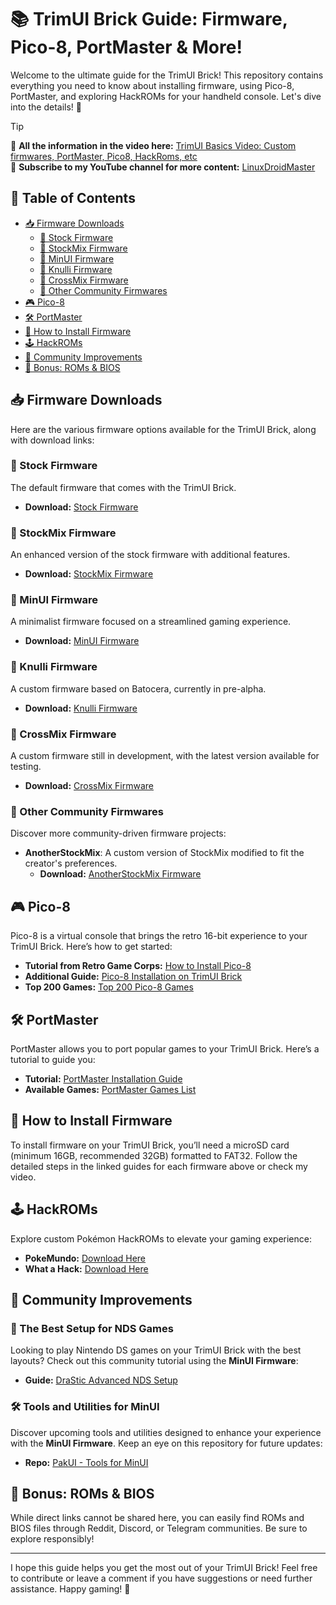 # 📚 TrimUI Brick Guide: Firmware, Pico-8, PortMaster & More!

Welcome to the ultimate guide for the TrimUI Brick! This repository contains everything you need to know about installing firmware, using Pico-8, PortMaster, and exploring HackROMs for your handheld console. Let's dive into the details! 🚀

> [!TIP]  
> 🎥 **All the information in the video here:** [TrimUI Basics Video: Custom firmwares, PortMaster, Pico8, HackRoms, etc](https://youtu.be/H1YYyXFfxeY)  
> 🌟 **Subscribe to my YouTube channel for more content:** [LinuxDroidMaster](https://www.youtube.com/@LinuxDroidMaster)

## 📖 Table of Contents
- [📥 Firmware Downloads](#-firmware-downloads)
  - [🔹 Stock Firmware](#stock-firmware)
  - [🔹 StockMix Firmware](#stockmix-firmware)
  - [🔹 MinUI Firmware](#minui-firmware)
  - [🔹 Knulli Firmware](#knulli-firmware)
  - [🔹 CrossMix Firmware](#crossmix-firmware)
  - [🔹 Other Community Firmwares](#other-community-firmwares)
- [🎮 Pico-8](#-pico-8)
- [🛠️ PortMaster](#-portmaster)
- [🔄 How to Install Firmware](#-how-to-install-firmware)
- [🕹️ HackROMs](#-hackroms)
- [🌟 Community Improvements](#-community-improvements)
- [📝 Bonus: ROMs & BIOS](#-bonus-roms--bios)

## 📥 Firmware Downloads <a name="-firmware-downloads"></a>

Here are the various firmware options available for the TrimUI Brick, along with download links:

### 🔹 Stock Firmware <a name="stock-firmware"></a>
The default firmware that comes with the TrimUI Brick.
- **Download:** [Stock Firmware](https://github.com/trimui/assets_brick/releases)

### 🔹 StockMix Firmware <a name="stockmix-firmware"></a>
An enhanced version of the stock firmware with additional features.
- **Download:** [StockMix Firmware](https://github.com/costlyclick/stockmix/)

### 🔹 MinUI Firmware <a name="minui-firmware"></a>
A minimalist firmware focused on a streamlined gaming experience.
- **Download:** [MinUI Firmware](https://github.com/shauninman/MinUI/releases)

### 🔹 Knulli Firmware <a name="knulli-firmware"></a>
A custom firmware based on Batocera, currently in pre-alpha.
- **Download:** [Knulli Firmware](https://github.com/knulli-cfw/distribution/releases/tag/20241204)

### 🔹 CrossMix Firmware <a name="crossmix-firmware"></a>
A custom firmware still in development, with the latest version available for testing.
- **Download:** [CrossMix Firmware](https://github.com/cizia64/CrossMix-OS/releases)

### 🔹 Other Community Firmwares <a name="other-community-firmwares"></a>
Discover more community-driven firmware projects:
- **AnotherStockMix**: A custom version of StockMix modified to fit the creator's preferences.
  - **Download:** [AnotherStockMix Firmware](https://github.com/rulerofoz/AnotherStockMix)

## 🎮 Pico-8 <a name="-pico-8"></a>

Pico-8 is a virtual console that brings the retro 16-bit experience to your TrimUI Brick. Here’s how to get started:

- **Tutorial from Retro Game Corps:** [How to Install Pico-8](https://www.youtube.com/watch?v=BxED85l9wvo)
- **Additional Guide:** [Pico-8 Installation on TrimUI Brick](https://github.com/Ninoh-FOX/pico8-trimui-brick)
- **Top 200 Games:** [Top 200 Pico-8 Games](https://nerdyteachers.com/PICO-8/Games/Top200/)

## 🛠️ PortMaster <a name="-portmaster"></a>

PortMaster allows you to port popular games to your TrimUI Brick. Here’s a tutorial to guide you:

- **Tutorial:** [PortMaster Installation Guide](https://www.youtube.com/watch?v=1rAe9P74BLI)
- **Available Games:** [PortMaster Games List](https://portmaster.games/games.html)

## 🔄 How to Install Firmware <a name="-how-to-install-firmware"></a>

To install firmware on your TrimUI Brick, you’ll need a microSD card (minimum 16GB, recommended 32GB) formatted to FAT32. Follow the detailed steps in the linked guides for each firmware above or check my video.

## 🕹️ HackROMs <a name="-hackroms"></a>

Explore custom Pokémon HackROMs to elevate your gaming experience:

- **PokeMundo:** [Download Here](https://pokemundo.com/en/pokemon-elite-redux-gba/)
- **What a Hack:** [Download Here](https://whackahack.com/juegos/pokemon-recharged-emerald/)

## 🌟 Community Improvements <a name="-community-improvements"></a>

### 🔧 The Best Setup for NDS Games
Looking to play Nintendo DS games on your TrimUI Brick with the best layouts? Check out this community tutorial using the **MinUI Firmware**:
- **Guide:** [DraStic Advanced NDS Setup](https://www.reddit.com/r/trimui/comments/1i7cbbm/update_drastic_advanced_nds_on_the_trimui_brick/?utm_source=share&utm_medium=web3x&utm_name=web3xcss&utm_term=1&utm_content=share_button)

### 🛠️ Tools and Utilities for MinUI
Discover upcoming tools and utilities designed to enhance your experience with the **MinUI Firmware**. Keep an eye on this repository for future updates:
- **Repo:** [PakUI - Tools for MinUI](https://github.com/tenlevels/PakUI)


## 📝 Bonus: ROMs & BIOS <a name="-bonus-roms--bios"></a>

While direct links cannot be shared here, you can easily find ROMs and BIOS files through Reddit, Discord, or Telegram communities. Be sure to explore responsibly!

---

I hope this guide helps you get the most out of your TrimUI Brick! Feel free to contribute or leave a comment if you have suggestions or need further assistance. Happy gaming! 🎉
